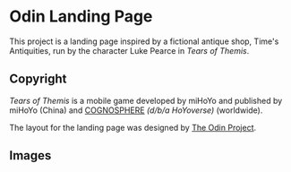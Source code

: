 # Odin Landing Page

This project is a landing page inspired by a fictional antique shop, Time's Antiquities, run by the character Luke Pearce in *Tears of Themis*. 

## Copyright
*Tears of Themis* is a mobile game developed by miHoYo and published by miHoYo (China) and [COGNOSPHERE](https://www.hoyoverse.com) *(d/b/a HoYoverse)* (worldwide).

The layout for the landing page was designed by [The Odin Project](https://www.theodinproject.com/home).

## Images

